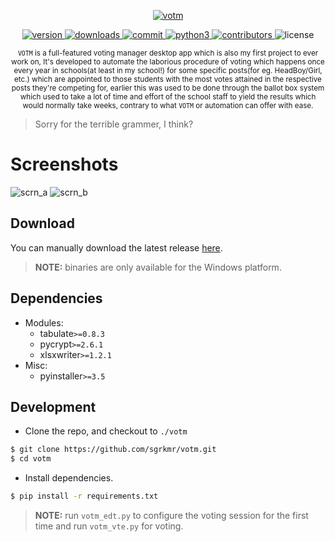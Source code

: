 <p align="center">
    <a href="https://github.com/sgrkmr/votm", alt="votm">
        <img src="https://user-images.githubusercontent.com/57829219/76256135-6d241b80-6275-11ea-96dc-f512f4a0c91a.png", alt="votm">
    </a>
</p>
<p align="center">
    <a href="https://GitHub.com/sgrkmr/votm/releases/", alt="version">
        <img src="https://img.shields.io/github/release/sgrkmr/votm.svg?style=flat-square&color=blueviolet", alt="version">
    </a>
    <a href="https://GitHub.com/sgrkmr/votm/releases/", alt="downloads">
        <img src="https://img.shields.io/github/downloads/sgrkmr/votm/total.svg?style=flat-square", alt="downloads">
    </a>
    <a href="https://github.com/sgrkmr/votm/commits/master", alt="commit">
        <img src="https://img.shields.io/github/last-commit/sgrkmr/votm?style=flat-square", alt="commit">
    </a>
    <a href="https://www.python.org/downloads/release/python-374/">
        <img src="https://img.shields.io/badge/Python-3.7-blue?style=flat-square", alt="python3">
    </a>
    <a href="https://GitHub.com/sgrkmr/votm/graphs/contributors/", alt="contributors">
        <img src="https://img.shields.io/github/contributors/sgrkmr/votm.svg?style=flat-square", alt="contributors">
    </a>
    <img src="https://img.shields.io/github/license/sgrkmr/votm.svg?style=flat-square", alt="license">
</p>

<p align="center">
    <sub>
        <code>VOTM</code> is a full-featured voting manager desktop app which is also my first project to ever work on, It's developed to automate the laborious procedure of voting which happens once every year in schools(at least in my school!) for some specific posts(for eg. HeadBoy/Girl, etc.) which are appointed to those students with the most votes attained in the respective posts they're competing for, earlier this was used to be done through the ballot box system which used to take a lot of time and effort of the school staff to yield the results which would normally take weeks, contrary to what <code>VOTM</code> or automation can offer with ease.
    </sub>
</p>

> Sorry for the terrible grammer, I think?

# Screenshots
![scrn_a](https://user-images.githubusercontent.com/57829219/76254956-57155b80-6273-11ea-82ec-984872c89c4a.png)
![scrn_b](https://user-images.githubusercontent.com/57829219/76254969-5f6d9680-6273-11ea-9eb9-6dee2628f1f0.png)

## Download
You can manually download the latest release [here](https://github.com/sgrkmr/votm/releases).</br>
>**NOTE:** binaries are only available for the Windows platform.

## Dependencies
* Modules:
    * tabulate`>=0.8.3`
    * pycrypt`>=2.6.1`
    * xlsxwriter`>=1.2.1`
* Misc:
    * pyinstaller`>=3.5`
  
## Development
 * Clone the repo, and checkout to `./votm`
 ```sh
 $ git clone https://github.com/sgrkmr/votm.git
 $ cd votm
 ```
 * Install dependencies.
 ```sh
 $ pip install -r requirements.txt
 ```
 >**NOTE:** run `votm_edt.py` to configure the voting session for the first time and run `votm_vte.py` for voting.
